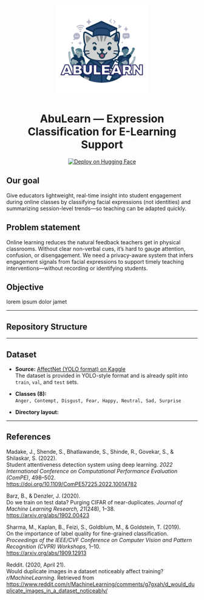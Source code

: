 <p align="center">
  <img src="assets/Logo_Finpro_AbuLearn.png" alt="AbuLearn Logo" width="240">
</p>

<h1 align="center">AbuLearn — Expression Classification for E-Learning Support</h1>

<p align="center">
  <a href="https://huggingface.co/spaces/ghozyreuski/abulearn-expression-detector">
    <img alt="Deploy on Hugging Face" src="https://img.shields.io/badge/Deploy-HuggingFace-blue?logo=huggingface">
  </a>
</p>

## Our goal
Give educators lightweight, real-time insight into student engagement during online classes by classifying facial expressions (not identities) and summarizing session-level trends—so teaching can be adapted quickly.

## Problem statement
Online learning reduces the natural feedback teachers get in physical classrooms. Without clear non-verbal cues, it’s hard to gauge attention, confusion, or disengagement. We need a privacy-aware system that infers engagement signals from facial expressions to support timely teaching interventions—without recording or identifying students.

## Objective
lorem ipsum dolor jamet

---

## Repository Structure
---

## Dataset
- **Source:** [AffectNet (YOLO format) on Kaggle](https://www.kaggle.com/datasets/fatihkgg/affectnet-yolo-format)  
  The dataset is provided in YOLO-style format and is already split into `train`, `val`, and `test` sets.

- **Classes (8):**  
  `Anger, Contempt, Disgust, Fear, Happy, Neutral, Sad, Surprise`

- **Directory layout:**
---
## References

Madake, J., Shende, S., Bhatlawande, S., Shinde, R., Govekar, S., & Shilaskar, S. (2022).  
Student attentiveness detection system using deep learning. *2022 International Conference on Computational Performance Evaluation (ComPE)*, 498–502.  
https://doi.org/10.1109/ComPE57225.2022.10014782  

Barz, B., & Denzler, J. (2020).  
Do we train on test data? Purging CIFAR of near-duplicates. *Journal of Machine Learning Research, 21*(248), 1–38.  
https://arxiv.org/abs/1902.00423  

Sharma, M., Kaplan, B., Feizi, S., Goldblum, M., & Goldstein, T. (2019).  
On the importance of label quality for fine-grained classification. *Proceedings of the IEEE/CVF Conference on Computer Vision and Pattern Recognition (CVPR) Workshops*, 1–10.  
https://arxiv.org/abs/1909.12913  

Reddit. (2020, April 21).  
Would duplicate images in a dataset noticeably affect training? *r/MachineLearning*. Retrieved from  
https://www.reddit.com/r/MachineLearning/comments/g7gxah/d_would_duplicate_images_in_a_dataset_noticeably/

